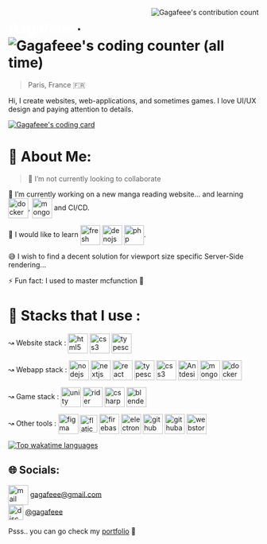 <!---<img align=center src="https://github.com/Gagafeee/Gagafeee/assets/64372089/67019840-20f0-4554-986e-c68f71295202" alt="Icon" width="286" height="256" align="left">--->

<a href="https://wakatime.com/@c012f4b6-e3cf-4290-870c-c9799ff93f42"><img align="right" src="https://nirzak-streak-stats.vercel.app?user=Gagafeee&theme=tokyonight&hide_border=true&date_format=j%20M%5B%20Y%5D&mode=weekly&card_width=200&card_height=170&hide_current_streak=true&hide_longest_streak=true" alt="Gagafeee's contribution count"/></a>

<!--Main title trick  https://stackoverflow.com/questions/78111887/how-to-remove-unwanted-horizontals-line-in-markdown/78845294#78845294-->
<div id="toc">
  <ul style="list-style: none">
    <summary>
     <h1>
       <a href="https://gagafeee.dev" style="color: white;">Gagafeee</a> ∙ 
       <a href="https://wakatime.com/@c012f4b6-e3cf-4290-870c-c9799ff93f42">
        <img src="https://wakatime.com/badge/user/c012f4b6-e3cf-4290-870c-c9799ff93f42.svg" alt="Gagafeee's coding counter (all time)"/>
      </a>
     </h1>
    </summary>
  </ul>
</div>

> Paris, France 🇫🇷

Hi, I create websites, web-applications, and sometimes games. I love UI/UX design and paying attention to details.

<a href="https://wakatime.com/@c012f4b6-e3cf-4290-870c-c9799ff93f42"><img src="https://github-readme-stats.vercel.app/api?username=Gagafeee&show_icons=true&theme=tokyonight&hide_border=true&include_all_commits=true&hide=stars&hide_title=true" alt="Gagafeee's coding card" /></a>

# 💫 About Me:
> 🔴 I’m not currently looking to collaborate

🔭 I’m currently working on a new manga reading website... and learning <a href="https://docker.com"><img align="center" src="https://skillicons.dev/icons?i=docker" height="40" alt="docker logo" /></a>, <a href="https://mongodb.com"><img align="center" src="https://skillicons.dev/icons?i=mongodb" height="40" alt="mongodb logo" /></a> and CI/CD.

<p>🌱 I would like to learn <a href="https://fresh.deno.dev/"><img align="center" src="https://cdn.zeabur.com/git/deno/fresh.svg" height="40" alt="fresh icon"/></a> <a href="https://deno.com/"><img align="center" src="https://skillicons.dev/icons?i=deno" height="40" alt="denojs logo"  /></a> <a href="https://www.php.net"><img align="center" src="https://cdn.simpleicons.org/php/777BB4" height="40" alt="php logo"/></a>.</p>

😅 I wish to find a decent solution for viewport size specific Server-Side rendering...

⚡ Fun fact: I used to master mcfunction 👀


# 🍔 Stacks that I use :

<p>
↝ Website stack : 
<a href="https://developer.mozilla.org/fr/docs/Web/HTML"><img align="center" src="https://skillicons.dev/icons?i=html" height="40" alt="html5 logo" /></a>
<a href="https://developer.mozilla.org/fr/docs/Web/CSS"><img align="center" src="https://skillicons.dev/icons?i=css" height="40" alt="css3 logo" /></a>
<a href="https://www.typescriptlang.org"><img align="center" src="https://skillicons.dev/icons?i=ts" height="40" alt="typescript logo" /></a>
</p>

<p>
↝ Webapp stack :
<a href="https://nodejs.org"><img align="center" src="https://skillicons.dev/icons?i=nodejs" height="40" alt="nodejs logo"  /></a>
<a href="https://nextjs.org"><img align="center" src="https://cdn.jsdelivr.net/gh/devicons/devicon/icons/nextjs/nextjs-original.svg" height="40" alt="nextjs logo"  /></a>
<a href="https://react.dev"><img align="center" src="https://skillicons.dev/icons?i=react" height="40" alt="react logo"  /></a>
<a href="https://www.typescriptlang.org"><img align="center" src="https://skillicons.dev/icons?i=ts" height="40" alt="typescript logo"  /></a>
<a href="https://developer.mozilla.org/fr/docs/Web/CSS"><img align="center" src="https://skillicons.dev/icons?i=css" height="40" alt="css3 logo"  /></a>
<a href="https://ant.design"><img align="center" src="https://cdn.worldvectorlogo.com/logos/ant-design-2.svg" height="40" alt="Antdesign logo"  /></a>
<a href="https://www.mongodb.com"><img align="center" src="https://skillicons.dev/icons?i=mongodb" height="40" alt="mongodb logo"  /></a>
<a href="https://www.docker.com"><img align="center" src="https://skillicons.dev/icons?i=docker" height="40" alt="docker logo"  /></a>
</p>

<p>
↝ Game stack :
<a href="https://unity.com"><img align="center" src="https://skillicons.dev/icons?i=unity" height="40" alt="unity logo"  /></a>
<a href="https://www.jetbrains.com/rider"><img align="center" src="https://skillicons.dev/icons?i=rider" height="40" alt="rider logo"  /></a>
<a href="https://wikipedia.org/wiki/C_Sharp_(programming_language)"><img align="center" src="https://skillicons.dev/icons?i=cs" height="40" alt="csharp logo"  /></a>
<a href="https://www.blender.org"><img align="center" src="https://skillicons.dev/icons?i=blender" height="40" alt="blender logo"  /></a>
</p>

<p>
↝ Other tools :
<a href="https://www.figma.com"><img align="center" src="https://skillicons.dev/icons?i=figma" height="40" alt="figma logo"  /></a>
<a href="https://www.flaticon.com"><img align="center" style="height: 35px" src="https://github.com/user-attachments/assets/917f4eb7-91b4-4169-bfff-bc2c928f64de" height="45" alt="flaticon logo" /></a>
<a href="https://firebase.google.com"><img align="center" src="https://skillicons.dev/icons?i=firebase" height="40" alt="firebase logo"  /></a>
<a href="https://www.electronjs.org"><img align="center" src="https://skillicons.dev/icons?i=electron" height="40" alt="electron logo"  /></a>
<a href="https://github.com"><img align="center" src="https://skillicons.dev/icons?i=github" height="40" alt="github logo"  /></a>
<a href="https://github.com/features/actions"><img align="center" src="https://skillicons.dev/icons?i=githubactions" height="40" alt="githubactions logo"  /></a>
<a href="https://www.jetbrains.com/webstorm"><img align="center" src="https://skillicons.dev/icons?i=webstorm" height="40" alt="webstorm logo"  /></a>
</p> 

<a href="https://wakatime.com/@c012f4b6-e3cf-4290-870c-c9799ff93f42"><img src="https://github-readme-stats.vercel.app/api/wakatime?username=Gagafeee&langs_count=4" alt="Top wakatime languages"/></a>

## 🌐 Socials:
<img align="center" src="https://github.com/user-attachments/assets/80c6a7a5-8942-41b9-abe2-ec73041a37dc" alt="mail icon" height="40"/>  <a href="mailto:gagafeee@gmail.com">gagafeee@gmail.com</a> <br>
<img align="center" src="https://cdn.worldvectorlogo.com/logos/discord-6.svg" height="30" alt="discord logo"/>  <a href="https://discord.gg/https://discordapp.com/users/733592979499122688">@gagafeee</a>
<p>Psss.. you can go check my <a href="https://gagafeee.dev">portfolio</a> 🙂</p>
